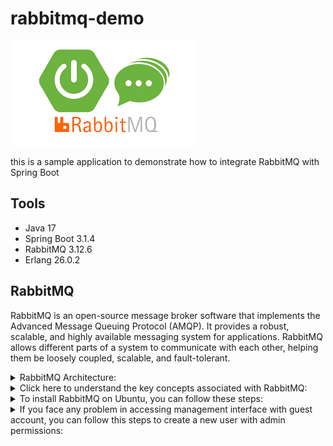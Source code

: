 # rabbitmq-demo

<img src="img_1.png" alt="raabitmq" width="300"/>

this is a sample application to demonstrate how to integrate RabbitMQ with Spring Boot

## Tools

- Java 17
- Spring Boot 3.1.4
- RabbitMQ 3.12.6
- Erlang 26.0.2

## RabbitMQ

RabbitMQ is an open-source message broker software that implements the Advanced Message Queuing Protocol (AMQP). It
provides a robust, scalable, and highly available messaging system for applications. RabbitMQ allows different parts of
a system to communicate with each other, helping them be loosely coupled, scalable, and fault-tolerant.

<details>
  <summary>RabbitMQ Architecture:</summary>

![img_2.png](img_2.png)
</details>

<details>
  <summary>Click here to understand the key concepts associated with RabbitMQ:</summary>

### 1. **Message Broker:**

RabbitMQ acts as a message broker, facilitating communication between different components of a system. It receives,
stores, and forwards messages from producers (senders) to consumers (receivers).

### 2. **Message Queue:**

Messages sent by producers are stored in queues before being delivered to consumers. Queues act as temporary storage,
ensuring that messages are not lost even if consumers are not available to process them immediately.

### 3. **Publish-Subscribe Model:**

RabbitMQ supports the publish-subscribe messaging pattern. Producers (publishers) send messages to exchanges, which then
route the messages to the appropriate queues based on defined rules (bindings). Consumers (subscribers) can then read
messages from these queues.

### 4. **Exchange:**

Exchanges receive messages from producers and route them to one or more queues based on rules defined by bindings.
RabbitMQ supports several types of exchanges, including direct, fanout, topic, and headers exchanges, allowing for
different routing behaviors.

### 5. **Routing Key:**

In RabbitMQ, messages are sent with a routing key. The exchange uses this routing key to determine which queues should
receive the message. Consumers can subscribe to specific routing keys to receive only relevant messages.

### 6. **AMQP Protocol:**

RabbitMQ implements the Advanced Message Queuing Protocol (AMQP), an open standard messaging protocol. AMQP defines the
format and structure of messages, ensuring interoperability between different messaging systems and clients.

### 7. **Durability and Reliability:**

RabbitMQ allows you to configure queues and messages as durable, ensuring that they survive server restarts. This
feature is essential for applications where message persistence and reliability are crucial.

### 8. **Clustering and High Availability:**

RabbitMQ supports clustering, allowing multiple RabbitMQ nodes to work together as a single logical broker. Clustering
provides scalability and fault tolerance. Additionally, RabbitMQ can be configured for high availability, ensuring that
messages are not lost even if some nodes fail.

### 9. **Management and Monitoring:**

RabbitMQ provides a web-based management interface, allowing administrators to monitor queues, exchanges, connections,
and other aspects of the RabbitMQ server. It offers features like user management, virtual host configuration, and
policy settings.
</details>


<details>
<summary>To install RabbitMQ on Ubuntu, you can follow these steps:</summary>

### Step 1: Update the Package Repository

Open a terminal window and run the following command to update the package repository information:

```bash
sudo apt update
```

### Step 2: Install RabbitMQ Server

Run the following command to install RabbitMQ:

```bash
sudo apt install rabbitmq-server
```

During the installation, the RabbitMQ service will start automatically. If it doesn't, you can start it manually using
the following command:

```bash
sudo systemctl start rabbitmq-server
```

### Step 3: Enable and Start RabbitMQ Service

RabbitMQ is installed but not enabled by default. You can enable and start the RabbitMQ service using the following
commands:

```bash
sudo systemctl enable rabbitmq-server
sudo systemctl start rabbitmq-server
```

### Step 4: Set Up RabbitMQ Management Plugin (Optional)

To access the RabbitMQ management web interface, you need to enable the RabbitMQ Management Plugin. Run the following
command to enable the plugin:

```bash
sudo rabbitmq-plugins enable rabbitmq_management
```

By default, the management interface can be accessed at `http://localhost:15672/`. The default username is `guest` and
the default password is also `guest`.

### Step 5: Access RabbitMQ Management Interface (Optional)

You can access the RabbitMQ management interface in your web browser by visiting `http://your-server-ip:15672/`. Use the
default credentials (`guest`/`guest`) to log in.

</details>

<details>
<summary>If you face any problem in accessing management interface with guest account, you can follow this steps to create a new user with admin permissions:</summary>

To create a new user named `test` with the password `test` and grant admin privileges, follow these steps:

### Step 1: Create a New User

Open a terminal window and enter the following command to create a new user named `test`:

```bash
sudo rabbitmqctl add_user test test
```

### Step 2: Set User Permissions

Set the user permissions. For an admin user, you can give permissions to everything (`.*`) on all virtual hosts (`/`).
Enter the following command:

```bash
sudo rabbitmqctl set_permissions -p / test ".*" ".*" ".*"
```

This command grants the `test` user full permissions (configure, write, read) on all resources within the virtual
host `/`.

### Step 3: Set User Tags (Optional)

You can also set the `administrator` tag to grant admin privileges explicitly. While the permissions set in Step 2 are
sufficient, setting the `administrator` tag will allow the user to manage RabbitMQ via the management interface.

```bash
sudo rabbitmqctl set_user_tags test administrator
```

Now, the `test` user has admin access to RabbitMQ. After successful login you will be able to see the following
dashboard.

![img.png](img.png)
</details>
